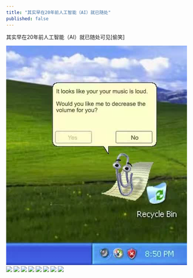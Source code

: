 ```yaml
---
title: "其实早在20年前人工智能（AI）就已随处"
published: false
---
```

其实早在20年前人工智能（AI）就已随处可见[偷笑]

![](./1.jpg)
![](./2.jpg)
![](./3.jpg)
![](./4.jpg)
![](./5.jpg)
![](./6.jpg)
![](./7.jpg)
![](./8.jpg)
![](./9.jpg)
